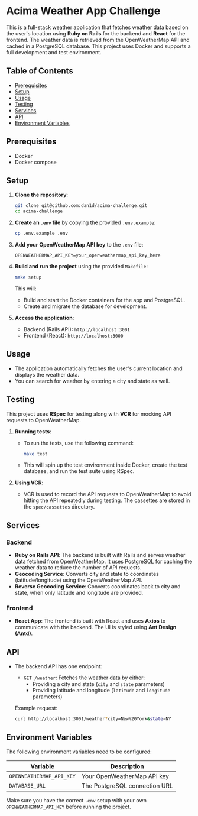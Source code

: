 
# Acima Weather App Challenge

This is a full-stack weather application that fetches weather data based on the user's location using **Ruby on Rails** for the backend and **React** for the frontend. The weather data is retrieved from the OpenWeatherMap API and cached in a PostgreSQL database. This project uses Docker and supports a full development and test environment.

## Table of Contents
- [Prerequisites](#prerequisites)
- [Setup](#setup)
- [Usage](#usage)
- [Testing](#testing)
- [Services](#services)
- [API](#api)
- [Environment Variables](#environment-variables)

## Prerequisites

- Docker
- Docker compose

## Setup

1. **Clone the repository**:

    ```bash
    git clone git@github.com:dan1d/acima-challenge.git
    cd acima-challenge
    ```

2. **Create an `.env` file** by copying the provided `.env.example`:

    ```bash
    cp .env.example .env
    ```

3. **Add your OpenWeatherMap API key** to the `.env` file:

    ```dotenv
    OPENWEATHERMAP_API_KEY=your_openweathermap_api_key_here
    ```

4. **Build and run the project** using the provided `Makefile`:

    ```bash
    make setup
    ```

   This will:
   - Build and start the Docker containers for the app and PostgreSQL.
   - Create and migrate the database for development.

5. **Access the application**:
   - Backend (Rails API): `http://localhost:3001`
   - Frontend (React): `http://localhost:3000`

## Usage

- The application automatically fetches the user's current location and displays the weather data.
- You can search for weather by entering a city and state as well.

## Testing

This project uses **RSpec** for testing along with **VCR** for mocking API requests to OpenWeatherMap.

1. **Running tests**:
    - To run the tests, use the following command:

      ```bash
      make test
      ```

    - This will spin up the test environment inside Docker, create the test database, and run the test suite using RSpec.

2. **Using VCR**:
    - VCR is used to record the API requests to OpenWeatherMap to avoid hitting the API repeatedly during testing. The cassettes are stored in the `spec/cassettes` directory.

## Services

### Backend

- **Ruby on Rails API**: The backend is built with Rails and serves weather data fetched from OpenWeatherMap. It uses PostgreSQL for caching the weather data to reduce the number of API requests.
- **Geocoding Service**: Converts city and state to coordinates (latitude/longitude) using the OpenWeatherMap API.
- **Reverse Geocoding Service**: Converts coordinates back to city and state, when only latitude and longitude are provided.

### Frontend

- **React App**: The frontend is built with React and uses **Axios** to communicate with the backend. The UI is styled using **Ant Design (Antd)**.

## API

- The backend API has one endpoint:
    - `GET /weather`: Fetches the weather data by either:
      - Providing a city and state (`city` and `state` parameters)
      - Providing latitude and longitude (`latitude` and `longitude` parameters)

    Example request:

    ```bash
    curl http://localhost:3001/weather?city=New%20York&state=NY
    ```

## Environment Variables

The following environment variables need to be configured:

| Variable                | Description                                           |
|-------------------------|-------------------------------------------------------|
| `OPENWEATHERMAP_API_KEY` | Your OpenWeatherMap API key                           |
| `DATABASE_URL`           | The PostgreSQL connection URL                         |

Make sure you have the correct `.env` setup with your own `OPENWEATHERMAP_API_KEY` before running the project.
